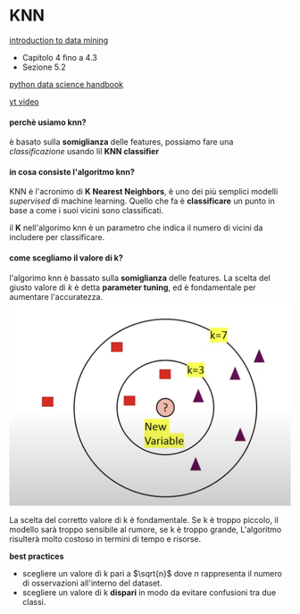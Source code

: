# KNN
[introduction to data mining](https://drive.google.com/file/d/1sxvjxZlDD5N1tftg_BMwq-2gbJTrN21_/view?usp=sharing)
- Capitolo 4 fino a 4.3
- Sezione 5.2

[python data science handbook](https://drive.google.com/file/d/1aB105lLMH3necZWv3ynPx3qqhI2tv32N/view?usp=sharing)

[yt video](https://www.youtube.com/watch?v=4HKqjENq9OU)

#### perchè usiamo knn?
è basato sulla **somiglianza** delle features, possiamo fare una *classificazione* usando lil **KNN classifier**

#### in cosa consiste l'algoritmo knn?
KNN è l'acronimo di **K Nearest Neighbors**, è uno dei più semplici modelli *supervised* di machine learning.
Quello che fa è **classificare** un punto in base a come i suoi vicini sono classificati.

il **K** nell'algorimo knn è un parametro che indica il numero di vicini da includere per classificare.

#### come scegliamo il valore di k?
l'algorimo knn è bassato sulla **somiglianza** delle features. La scelta del giusto valore di *k* è detta **parameter tuning**, ed è fondamentale per aumentare l'accuratezza.
![knn](./../assets/knn.png)

La scelta del corretto valore di k è fondamentale. Se k è troppo piccolo, il modello sarà troppo sensibile al rumore, se k è troppo grande, L'algoritmo risulterà molto costoso in termini di tempo e risorse.

**best practices** 
- scegliere un valore di k pari a $\sqrt{n}$ dove $n$ rappresenta il numero di osservazioni all'interno del dataset.
- scegliere un valore di k **dispari** in modo da evitare confusioni tra due classi.